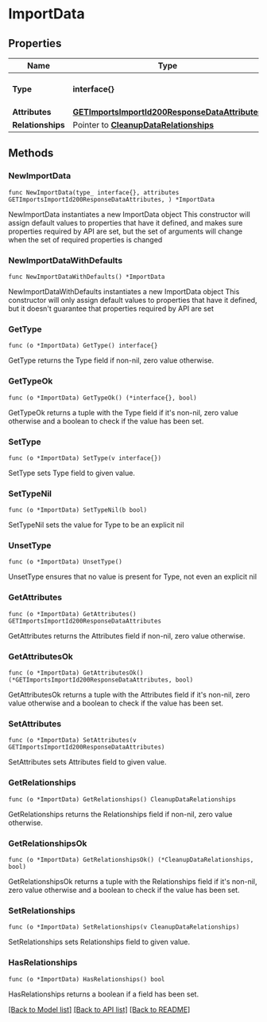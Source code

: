 # ImportData

## Properties

Name | Type | Description | Notes
------------ | ------------- | ------------- | -------------
**Type** | **interface{}** | The resource&#39;s type | 
**Attributes** | [**GETImportsImportId200ResponseDataAttributes**](GETImportsImportId200ResponseDataAttributes.md) |  | 
**Relationships** | Pointer to [**CleanupDataRelationships**](CleanupDataRelationships.md) |  | [optional] 

## Methods

### NewImportData

`func NewImportData(type_ interface{}, attributes GETImportsImportId200ResponseDataAttributes, ) *ImportData`

NewImportData instantiates a new ImportData object
This constructor will assign default values to properties that have it defined,
and makes sure properties required by API are set, but the set of arguments
will change when the set of required properties is changed

### NewImportDataWithDefaults

`func NewImportDataWithDefaults() *ImportData`

NewImportDataWithDefaults instantiates a new ImportData object
This constructor will only assign default values to properties that have it defined,
but it doesn't guarantee that properties required by API are set

### GetType

`func (o *ImportData) GetType() interface{}`

GetType returns the Type field if non-nil, zero value otherwise.

### GetTypeOk

`func (o *ImportData) GetTypeOk() (*interface{}, bool)`

GetTypeOk returns a tuple with the Type field if it's non-nil, zero value otherwise
and a boolean to check if the value has been set.

### SetType

`func (o *ImportData) SetType(v interface{})`

SetType sets Type field to given value.


### SetTypeNil

`func (o *ImportData) SetTypeNil(b bool)`

 SetTypeNil sets the value for Type to be an explicit nil

### UnsetType
`func (o *ImportData) UnsetType()`

UnsetType ensures that no value is present for Type, not even an explicit nil
### GetAttributes

`func (o *ImportData) GetAttributes() GETImportsImportId200ResponseDataAttributes`

GetAttributes returns the Attributes field if non-nil, zero value otherwise.

### GetAttributesOk

`func (o *ImportData) GetAttributesOk() (*GETImportsImportId200ResponseDataAttributes, bool)`

GetAttributesOk returns a tuple with the Attributes field if it's non-nil, zero value otherwise
and a boolean to check if the value has been set.

### SetAttributes

`func (o *ImportData) SetAttributes(v GETImportsImportId200ResponseDataAttributes)`

SetAttributes sets Attributes field to given value.


### GetRelationships

`func (o *ImportData) GetRelationships() CleanupDataRelationships`

GetRelationships returns the Relationships field if non-nil, zero value otherwise.

### GetRelationshipsOk

`func (o *ImportData) GetRelationshipsOk() (*CleanupDataRelationships, bool)`

GetRelationshipsOk returns a tuple with the Relationships field if it's non-nil, zero value otherwise
and a boolean to check if the value has been set.

### SetRelationships

`func (o *ImportData) SetRelationships(v CleanupDataRelationships)`

SetRelationships sets Relationships field to given value.

### HasRelationships

`func (o *ImportData) HasRelationships() bool`

HasRelationships returns a boolean if a field has been set.


[[Back to Model list]](../README.md#documentation-for-models) [[Back to API list]](../README.md#documentation-for-api-endpoints) [[Back to README]](../README.md)


